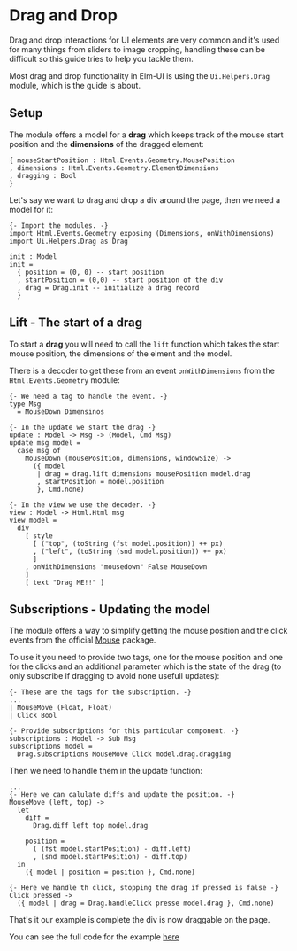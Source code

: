 # Drag and Drop
Drag and drop interactions for UI elements are very common and it's used for
many things from sliders to image cropping, handling these can be difficult so
this guide tries to help you tackle them.

Most drag and drop functionality in Elm-UI is using the `Ui.Helpers.Drag`
module, which is the guide is about.

## Setup
The module offers a model for a **drag** which keeps track of the mouse start
position and the **dimensions** of the dragged element:

```
{ mouseStartPosition : Html.Events.Geometry.MousePosition
, dimensions : Html.Events.Geometry.ElementDimensions
, dragging : Bool
}
```

Let's say we want to drag and drop a div around the page, then we need a model
for it:
```
{- Import the modules. -}
import Html.Events.Geometry exposing (Dimensions, onWithDimensions)
import Ui.Helpers.Drag as Drag

init : Model
init =
  { position = (0, 0) -- start position
  , startPosition = (0,0) -- start position of the div
  , drag = Drag.init -- initialize a drag record
  }
```

## Lift - The start of a drag
To start a **drag** you will need to call the `lift` function which takes the
start mouse position, the dimensions of the elment and the model.

There is a decoder to get these from an event `onWithDimensions` from the
`Html.Events.Geometry` module:
```
{- We need a tag to handle the event. -}
type Msg
  = MouseDown Dimensinos

{- In the update we start the drag -}
update : Model -> Msg -> (Model, Cmd Msg)
update msg model =
  case msg of
    MouseDown (mousePosition, dimensions, windowSize) ->
      ({ model
       | drag = drag.lift dimensions mousePosition model.drag
       , startPosition = model.position
       }, Cmd.none)

{- In the view we use the decoder. -}
view : Model -> Html.Html msg
view model =
  div
    [ style
      [ ("top", (toString (fst model.position)) ++ px)
      , ("left", (toString (snd model.position)) ++ px)
      ]
    , onWithDimensions "mousedown" False MouseDown
    ]
    [ text "Drag ME!!" ]
```

## Subscriptions - Updating the model
The module offers a way to simplify getting the mouse position and the click
events from the official [Mouse]() package.

To use it you need to provide two tags, one for the mouse position and one
for the clicks and an additional parameter which is the state of the drag
(to only subscribe if dragging to avoid none usefull updates):
```
{- These are the tags for the subscription. -}
...
| MouseMove (Float, Float)
| Click Bool

{- Provide subscriptions for this particular component. -}
subscriptions : Model -> Sub Msg
subscriptions model =
  Drag.subscriptions MouseMove Click model.drag.dragging
```

Then we need to handle them in the update function:
```
...
{- Here we can calulate diffs and update the position. -}
MouseMove (left, top) ->
  let
    diff =
      Drag.diff left top model.drag

    position =
      ( (fst model.startPosition) - diff.left)
      , (snd model.startPosition) - diff.top)
  in
    ({ model | position = position }, Cmd.none)

{- Here we handle th click, stopping the drag if pressed is false -}
Click pressed ->
  ({ model | drag = Drag.handleClick presse model.drag }, Cmd.none)
```

That's it our example is complete the div is now draggable on the page.

  You can see the full code for the example [here]()

